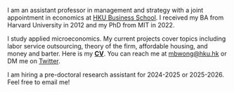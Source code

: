 I am an assistant professor in management and strategy with a joint appointment in economics at [HKU Business School](https://www.hkubs.hku.hk/). I received my BA from Harvard University in 2012 and my PhD from MIT in 2022. 

I study applied microeconomics. My current projects cover topics including labor service outsourcing, theory of the firm, affordable housing, and money and barter. Here is my __[CV](/pdf/CV.pdf)__. You can reach me at [mbwong@hku.hk](mailto:mbwong@hku.hk) or DM me on [Twitter](https://twitter.com/mbwong). 

I am hiring a pre-doctoral research assistant for 2024-2025 or 2025-2026. Feel free to email me! 
